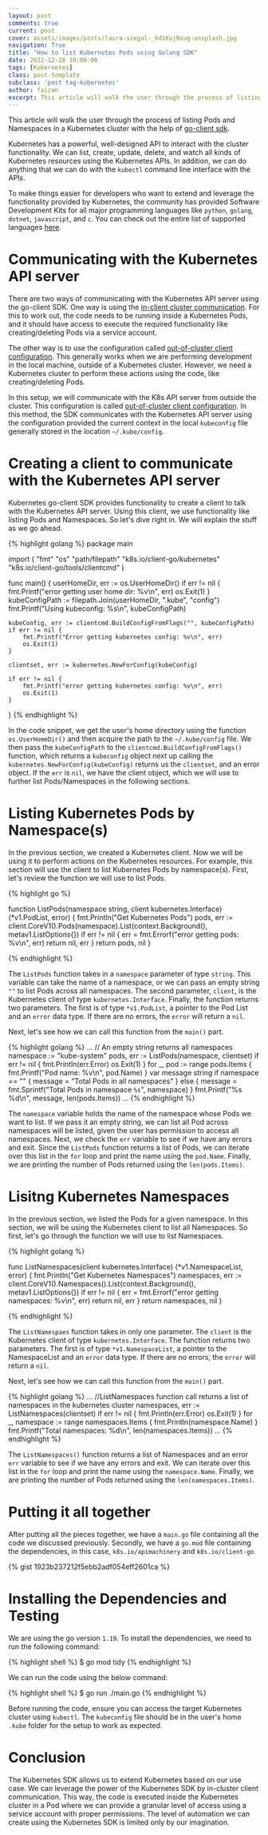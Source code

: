 ```yaml
---
layout: post
comments: true
current: post
cover: assets/images/posts/laura-siegal-_6d1KujNzug-unsplash.jpg
navigation: True
title: "How to list Kubernetes Pods using Golang SDK"
date: 2022-12-28 10:00:00
tags: [Kubernetes]
class: post-template
subclass: 'post tag-kubernetes'
author: faizan
excerpt: This article will walk the user through the process of listing Pods and Namespaces in a Kubernetes cluster with the help of go-client sdk.
---
```


This article will walk the user through the process of listing Pods and Namespaces in a Kubernetes cluster with the help of [go-client sdk](https://github.com/kubernetes/client-go/).

Kubernetes has a powerful, well-designed API to interact with the cluster functionality. We can list, create, update, delete, and watch all kinds of Kubernetes resources using the Kubernetes APIs. In addition, we can do anything that we can do with the `kubectl` command line interface with the APIs. 

To make things easier for developers who want to extend and leverage the functionality provided by Kubernetes, the community has provided Software Development Kits for all major programming languages like `python`, `golang`, `dotnet`, `javascript`, and `c`. You can check out the entire list of supported languages [here](https://kubernetes.io/docs/reference/using-api/client-libraries/).

# Communicating with the Kubernetes API server

There are two ways of communicating with the Kubernetes API server using the go-client SDK. One way is using the [in-client cluster communication](https://github.com/kubernetes/client-go/blob/master/examples/in-cluster-client-configuration/main.go). For this to work out, the code needs to be running inside a Kubernetes Pods, and it should have access to execute the required functionality like creating/deleting Pods via a service account.

The other way is to use the configuration called [out-of-cluster client configuration](https://github.com/kubernetes/client-go/blob/master/examples/out-of-cluster-client-configuration/main.go). This generally works when we are performing development in the local machine, outside of a Kubernetes cluster. However, we need a Kubernetes cluster to perform these actions using the code, like creating/deleting Pods. 

In this setup, we will communicate with the K8s API server from outside the cluster. This configuration is called [out-of-cluster client configuration](https://github.com/kubernetes/client-go/blob/master/examples/out-of-cluster-client-configuration/main.go). In this method, the SDK communicates with the Kubernetes API server using the configuration provided the current context in the local `kubeconfig` file generally stored in the location `~/.kube/config`.

# Creating a client to communicate with the Kubernetes API server

Kubernetes go-client SDK provides functionality to create a client to talk with the Kubernetes API server. Using this client, we use functionality like listing Pods and Namespaces. So let's dive right in. We will explain the stuff as we go ahead.

{% highlight golang %}
package main

import (
    "fmt"
    "os"
    "path/filepath"
    "k8s.io/client-go/kubernetes"
    "k8s.io/client-go/tools/clientcmd"
)

func main() {
    userHomeDir, err := os.UserHomeDir()
    if err != nil {
        fmt.Printf("error getting user home dir: %v\n", err)
        os.Exit(1)
    }
    kubeConfigPath := filepath.Join(userHomeDir, ".kube", "config")
    fmt.Printf("Using kubeconfig: %s\n", kubeConfigPath)

    kubeConfig, err := clientcmd.BuildConfigFromFlags("", kubeConfigPath)
    if err != nil {
        fmt.Printf("Error getting kubernetes config: %v\n", err)
        os.Exit(1)
    }

    clientset, err := kubernetes.NewForConfig(kubeConfig)

    if err != nil {
        fmt.Printf("error getting kubernetes config: %v\n", err)
        os.Exit(1)
    }
}
{% endhighlight %}

In the code snippet, we get the user's home directory using the function `os.UserHomeDir()` and then acquire the path to the `~/.kube/config` file. We then pass the `kubeConfigPath` to the `clientcmd.BuildConfigFromFlags()` function, which returns a `kubeconfig` object next up calling the `kubernetes.NewForConfig(kubeConfig)` returns us the `clientset`, and an error object. If the `err` is `nil`, we have the client object, which we will use to further list Pods/Namespaces in the following sections.

# Listing Kubernetes Pods by Namespace(s)

In the previous section, we created a Kubernetes client. Now we will be using it to perform actions on the Kubernetes resources. For example, this section will use the client to list Kubernetes Pods by namespace(s). First, let's review the function we will use to list Pods.

{% highlight go %}

function ListPods(namespace string, client kubernetes.Interface) (*v1.PodList, error) {
    fmt.Println("Get Kubernetes Pods")
    pods, err := client.CoreV1().Pods(namespace).List(context.Background(), metav1.ListOptions{})
    if err != nil {
        err = fmt.Errorf("error getting pods: %v\n", err)
        return nil, err
    }
    return pods, nil
}

{% endhighlight %}

The `ListPods` function takes in a `namespace` parameter of type `string`. This variable can take the name of a namespace, or we can pass an empty string `""` to list Pods across all namespaces. The second parameter, `client`, is the Kubernetes client of type `kubernetes.Interface`. Finally, the function returns two parameters. The first is of type `*v1.PodList`, a pointer to the Pod List and an `error` data type. If there are no errors, the `error` will return a `nil`.

Next, let's see how we can call this function from the `main()` part.

{% highlight golang %}
    ...
    // An empty string returns all namespaces
    namespace := "kube-system"
    pods, err := ListPods(namespace, clientset)
    if err != nil {
        fmt.Println(err.Error)
        os.Exit(1)
    }
    for _, pod := range pods.Items {
        fmt.Printf("Pod name: %v\n", pod.Name)
    }
    var message string
    if namespace == "" {
        message = "Total Pods in all namespaces"
    } else {
        message = fmt.Sprintf("Total Pods in namespace `%s`", namespace)
    }
    fmt.Printf("%s %d\n", message, len(pods.Items))
    ...
{% endhighlight %}

The `namespace` variable holds the name of the namespace whose Pods we want to list. If we pass it an empty string, we can list all Pod across namespaces will be listed, given the user has permission to access all namespaces. Next, we check the `err` variable to see if we have any errors and exit. Since the `ListPods` function returns a list of Pods, we can iterate over this list in the `for` loop and print the name using the `pod.Name`. Finally, we are printing the number of Pods returned using the `len(pods.Items)`.

# Lisitng Kubernetes Namespaces

In the previous section, we listed the Pods for a given namespace. In this section, we will be using the Kubernetes client to list all Namespaces. So first, let's go through the function we will use to list Namespaces.

{% highlight golang %}

func ListNamespaces(client kubernetes.Interface) (*v1.NamespaceList, error) {
    fmt.Println("Get Kubernetes Namespaces")
    namespaces, err := client.CoreV1().Namespaces().List(context.Background(), metav1.ListOptions{})
    if err != nil {
        err = fmt.Errorf("error getting namespaces: %v\n", err)
        return nil, err
    }
    return namespaces, nil
}

{% endhighlight %}

The `ListNamespaes` function takes in only one parameter. The `client` is the Kubernetes client of type `kubernetes.Interface`. The function returns two parameters. The first is of type `*v1.NamespaceList`, a pointer to the NamespaceList and an `error` data type. If there are no errors, the `error` will return a `nil`.

Next, let's see how we can call this function from the `main()` part.

{% highlight golang %}
    ...
    //ListNamespaces function call returns a list of namespaces in the kubernetes cluster
    namespaces, err := ListNamespaces(clientset)
    if err != nil {
        fmt.Println(err.Error)
        os.Exit(1)
    }
    for _, namespace := range namespaces.Items {
        fmt.Println(namespace.Name)
    }
    fmt.Printf("Total namespaces: %d\n", len(namespaces.Items))
    ...
{% endhighlight %}

The `ListNamespaces()` function returns a list of Namespaces and an error `err` variable to see if we have any errors and exit. We can iterate over this list in the `for` loop and print the name using the `namespace.Name`. Finally, we are printing the number of Pods returned using the `len(namespaces.Items)`.

# Putting it all together

After putting all the pieces together, we have a `main.go` file containing all the code we discussed previously. Secondly, we have a `go.mod` file containing the dependencies, in this case, `k8s.io/apimachinery` and `k8s.io/client-go`.

{% gist 1923b237212f5ebb2adf054eff2601ca %}

# Installing the Dependencies and Testing

We are using the go version `1.19`. To install the dependencies, we need to run the following command:

{% highlight shell %}
$ go mod tidy
{% endhighlight %}

We can run the code using the below command:

{% highlight shell %}
$ go run ./main.go
{% endhighlight %}

Before running the code, ensure you can access the target Kubernetes cluster using `kubectl`. The `kubeconfig` file should be in the user's home `.kube` folder for the setup to work as expected.

# Conclusion

The Kubernetes SDK allows us to extend Kubernetes based on our use case. We can leverage the power of the Kubernetes SDK by in-cluster client communication. This way, the code is executed inside the Kubernetes cluster in a Pod where we can provide a granular level of access using a service account with proper permissions. The level of automation we can create using the Kubernetes SDK is limited only by our imagination.